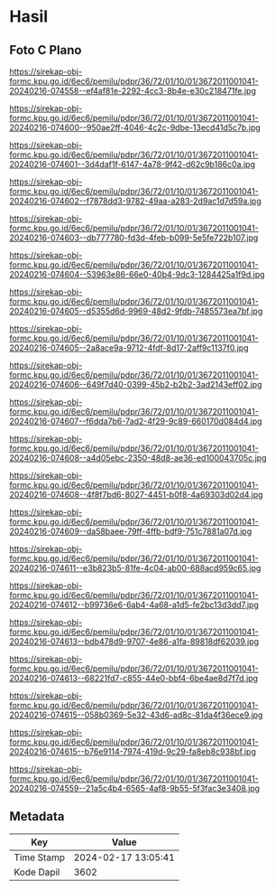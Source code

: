 # Hasil

## Foto C Plano

https://sirekap-obj-formc.kpu.go.id/6ec6/pemilu/pdpr/36/72/01/10/01/3672011001041-20240216-074558--ef4af81e-2292-4cc3-8b4e-e30c218471fe.jpg

https://sirekap-obj-formc.kpu.go.id/6ec6/pemilu/pdpr/36/72/01/10/01/3672011001041-20240216-074600--950ae2ff-4046-4c2c-9dbe-13ecd41d5c7b.jpg

https://sirekap-obj-formc.kpu.go.id/6ec6/pemilu/pdpr/36/72/01/10/01/3672011001041-20240216-074601--3d4daf1f-6147-4a78-9f42-d62c9b186c0a.jpg

https://sirekap-obj-formc.kpu.go.id/6ec6/pemilu/pdpr/36/72/01/10/01/3672011001041-20240216-074602--f7878dd3-9782-49aa-a283-2d9ac1d7d59a.jpg

https://sirekap-obj-formc.kpu.go.id/6ec6/pemilu/pdpr/36/72/01/10/01/3672011001041-20240216-074603--db777780-fd3d-4feb-b099-5e5fe722b107.jpg

https://sirekap-obj-formc.kpu.go.id/6ec6/pemilu/pdpr/36/72/01/10/01/3672011001041-20240216-074604--53963e86-66e0-40b4-9dc3-1284425a1f9d.jpg

https://sirekap-obj-formc.kpu.go.id/6ec6/pemilu/pdpr/36/72/01/10/01/3672011001041-20240216-074605--d5355d6d-9969-48d2-9fdb-7485573ea7bf.jpg

https://sirekap-obj-formc.kpu.go.id/6ec6/pemilu/pdpr/36/72/01/10/01/3672011001041-20240216-074605--2a8ace9a-9712-4fdf-8d17-2aff9c1137f0.jpg

https://sirekap-obj-formc.kpu.go.id/6ec6/pemilu/pdpr/36/72/01/10/01/3672011001041-20240216-074606--649f7d40-0399-45b2-b2b2-3ad2143eff02.jpg

https://sirekap-obj-formc.kpu.go.id/6ec6/pemilu/pdpr/36/72/01/10/01/3672011001041-20240216-074607--f6dda7b6-7ad2-4f29-9c89-660170d084d4.jpg

https://sirekap-obj-formc.kpu.go.id/6ec6/pemilu/pdpr/36/72/01/10/01/3672011001041-20240216-074608--a4d05ebc-2350-48d8-ae36-ed100043705c.jpg

https://sirekap-obj-formc.kpu.go.id/6ec6/pemilu/pdpr/36/72/01/10/01/3672011001041-20240216-074608--4f8f7bd6-8027-4451-b0f8-4a69303d02d4.jpg

https://sirekap-obj-formc.kpu.go.id/6ec6/pemilu/pdpr/36/72/01/10/01/3672011001041-20240216-074609--da58baee-79ff-4ffb-bdf9-751c7881a07d.jpg

https://sirekap-obj-formc.kpu.go.id/6ec6/pemilu/pdpr/36/72/01/10/01/3672011001041-20240216-074611--e3b823b5-81fe-4c04-ab00-688acd959c65.jpg

https://sirekap-obj-formc.kpu.go.id/6ec6/pemilu/pdpr/36/72/01/10/01/3672011001041-20240216-074612--b99736e6-6ab4-4a68-a1d5-fe2bc13d3dd7.jpg

https://sirekap-obj-formc.kpu.go.id/6ec6/pemilu/pdpr/36/72/01/10/01/3672011001041-20240216-074613--bdb478d9-9707-4e86-a1fa-89818df62039.jpg

https://sirekap-obj-formc.kpu.go.id/6ec6/pemilu/pdpr/36/72/01/10/01/3672011001041-20240216-074613--68221fd7-c855-44e0-bbf4-6be4ae8d7f7d.jpg

https://sirekap-obj-formc.kpu.go.id/6ec6/pemilu/pdpr/36/72/01/10/01/3672011001041-20240216-074615--058b0369-5e32-43d6-ad8c-81da4f36ece9.jpg

https://sirekap-obj-formc.kpu.go.id/6ec6/pemilu/pdpr/36/72/01/10/01/3672011001041-20240216-074615--b76e9114-7974-419d-9c29-fa8eb8c938bf.jpg

https://sirekap-obj-formc.kpu.go.id/6ec6/pemilu/pdpr/36/72/01/10/01/3672011001041-20240216-074559--21a5c4b4-6565-4af8-9b55-5f3fac3e3408.jpg


## Metadata

| Key        | Value               |
| ---------- | ------------------- |
| Time Stamp | 2024-02-17 13:05:41 |
| Kode Dapil | 3602                |



